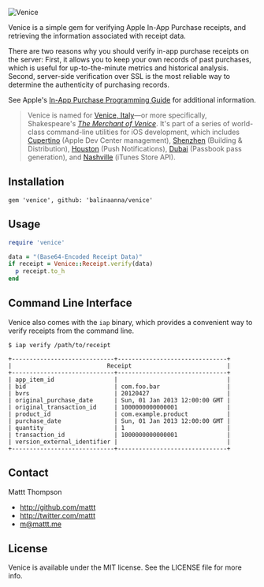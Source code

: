 ![Venice](https://raw.github.com/nomad/nomad.github.io/assets/venice-banner.png)

Venice is a simple gem for verifying Apple In-App Purchase receipts, and retrieving the information associated with receipt data.

There are two reasons why you should verify in-app purchase receipts on the server: First, it allows you to keep your own records of past purchases, which is useful for up-to-the-minute metrics and historical analysis. Second, server-side verification over SSL is the most reliable way to determine the authenticity of purchasing records.

See Apple's [In-App Purchase Programming Guide](http://developer.apple.com/library/ios/#documentation/NetworkingInternet/Conceptual/StoreKitGuide/VerifyingStoreReceipts/VerifyingStoreReceipts.html) for additional information.

> Venice is named for [Venice, Italy](http://en.wikipedia.org/wiki/Venice,_Italy)—or more specifically, Shakespeare's [_The Merchant of Venice_](http://en.wikipedia.org/wiki/The_Merchant_of_Venice).
> It's part of a series of world-class command-line utilities for iOS development, which includes [Cupertino](https://github.com/mattt/cupertino) (Apple Dev Center management), [Shenzhen](https://github.com/mattt/shenzhen) (Building & Distribution), [Houston](https://github.com/mattt/houston) (Push Notifications), [Dubai](https://github.com/mattt/dubai) (Passbook pass generation), and [Nashville](https://github.com/nomad/nashville) (iTunes Store API).

## Installation

    gem 'venice', github: 'balinaanna/venice'

## Usage

```ruby
require 'venice'

data = "(Base64-Encoded Receipt Data)"
if receipt = Venice::Receipt.verify(data)
  p receipt.to_h
end
```

## Command Line Interface

Venice also comes with the `iap` binary, which provides a convenient way to verify receipts from the command line.


    $ iap verify /path/to/receipt

    +-----------------------------+-------------------------------+
    |                           Receipt                           |
    +-----------------------------+-------------------------------+
    | app_item_id                 |                               |
    | bid                         | com.foo.bar                   |
    | bvrs                        | 20120427                      |
    | original_purchase_date      | Sun, 01 Jan 2013 12:00:00 GMT |
    | original_transaction_id     | 1000000000000001              |
    | product_id                  | com.example.product           |
    | purchase_date               | Sun, 01 Jan 2013 12:00:00 GMT |
    | quantity                    | 1                             |
    | transaction_id              | 1000000000000001              |
    | version_external_identifier |                               |
    +-----------------------------+-------------------------------+

## Contact

Mattt Thompson

- http://github.com/mattt
- http://twitter.com/mattt
- m@mattt.me

## License

Venice is available under the MIT license. See the LICENSE file for more info.

